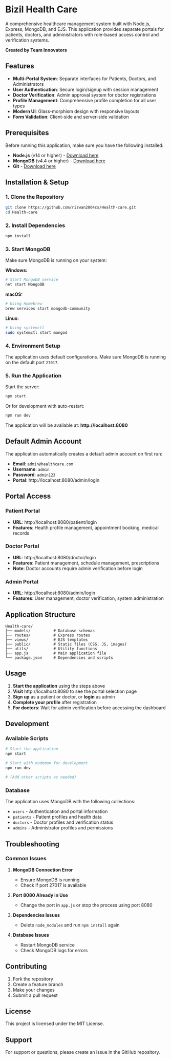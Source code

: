 # Bizil Health Care

A comprehensive healthcare management system built with Node.js, Express, MongoDB, and EJS. This application provides separate portals for patients, doctors, and administrators with role-based access control and verification systems.

**Created by Team Innovators**

## Features

- **Multi-Portal System**: Separate interfaces for Patients, Doctors, and Administrators
- **User Authentication**: Secure login/signup with session management
- **Doctor Verification**: Admin approval system for doctor registrations
- **Profile Management**: Comprehensive profile completion for all user types
- **Modern UI**: Glass-morphism design with responsive layouts
- **Form Validation**: Client-side and server-side validation

## Prerequisites

Before running this application, make sure you have the following installed:

- **Node.js** (v14 or higher) - [Download here](https://nodejs.org/)
- **MongoDB** (v4.4 or higher) - [Download here](https://www.mongodb.com/try/download/community)
- **Git** - [Download here](https://git-scm.com/downloads)

## Installation & Setup

### 1. Clone the Repository

```bash
git clone https://github.com/rizwan2004cs/Health-care.git
cd Health-care
```

### 2. Install Dependencies

```bash
npm install
```

### 3. Start MongoDB

Make sure MongoDB is running on your system:

**Windows:**
```bash
# Start MongoDB service
net start MongoDB
```

**macOS:**
```bash
# Using Homebrew
brew services start mongodb-community
```

**Linux:**
```bash
# Using systemctl
sudo systemctl start mongod
```

### 4. Environment Setup

The application uses default configurations. Make sure MongoDB is running on the default port `27017`.

### 5. Run the Application

Start the server:

```bash
npm start
```

Or for development with auto-restart:

```bash
npm run dev
```

The application will be available at: **http://localhost:8080**

## Default Admin Account

The application automatically creates a default admin account on first run:

- **Email**: `admin@healthcare.com`
- **Username**: `admin`
- **Password**: `admin123`
- **Portal**: http://localhost:8080/admin/login

## Portal Access

### Patient Portal
- **URL**: http://localhost:8080/patient/login
- **Features**: Health profile management, appointment booking, medical records

### Doctor Portal
- **URL**: http://localhost:8080/doctor/login
- **Features**: Patient management, schedule management, prescriptions
- **Note**: Doctor accounts require admin verification before login

### Admin Portal
- **URL**: http://localhost:8080/admin/login
- **Features**: User management, doctor verification, system administration

## Application Structure

```
Health-care/
├── models/          # Database schemas
├── routes/          # Express routes
├── views/           # EJS templates
├── public/          # Static files (CSS, JS, images)
├── utils/           # Utility functions
├── app.js           # Main application file
└── package.json     # Dependencies and scripts
```

## Usage

1. **Start the application** using the steps above
2. **Visit** http://localhost:8080 to see the portal selection page
3. **Sign up** as a patient or doctor, or **login** as admin
4. **Complete your profile** after registration
5. **For doctors**: Wait for admin verification before accessing the dashboard

## Development

### Available Scripts

```bash
# Start the application
npm start

# Start with nodemon for development
npm run dev

# (Add other scripts as needed)
```

### Database

The application uses MongoDB with the following collections:
- `users` - Authentication and portal information
- `patients` - Patient profiles and health data
- `doctors` - Doctor profiles and verification status
- `admins` - Administrator profiles and permissions

## Troubleshooting

### Common Issues

1. **MongoDB Connection Error**
   - Ensure MongoDB is running
   - Check if port 27017 is available

2. **Port 8080 Already in Use**
   - Change the port in `app.js` or stop the process using port 8080

3. **Dependencies Issues**
   - Delete `node_modules` and run `npm install` again

4. **Database Issues**
   - Restart MongoDB service
   - Check MongoDB logs for errors

## Contributing

1. Fork the repository
2. Create a feature branch
3. Make your changes
4. Submit a pull request

## License

This project is licensed under the MIT License.

## Support

For support or questions, please create an issue in the GitHub repository.